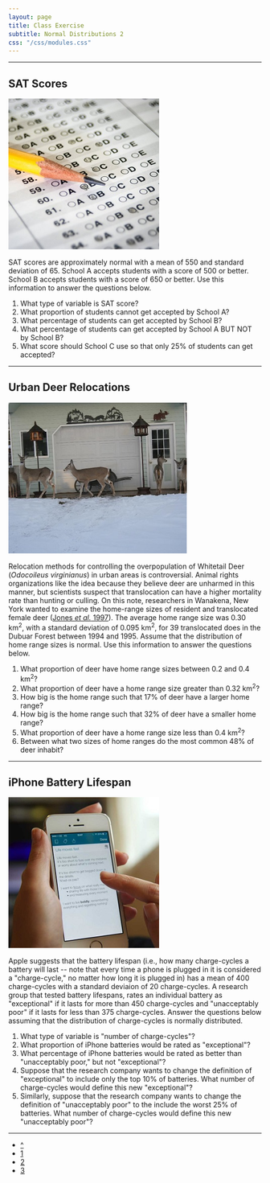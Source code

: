 ```yaml
---
layout: page
title: Class Exercise
subtitle: Normal Distributions 2
css: "/css/modules.css"
---
```


----

## SAT Scores
<img src="zimgs/sat-scores.jpg" alt="SAT Scores" class="img-right">

SAT scores are approximately normal with a mean of 550 and standard deviation of 65. School A accepts students with a score of 500 or better. School B accepts students with a score of 650 or better. Use this information to answer the questions below.

1. What type of variable is SAT score?
1. What proportion of students cannot get accepted by School A?
1. What percentage of students can get accepted by School B?
1. What percentage of students can get accepted by School A BUT NOT by School B?
1. What score should School C use so that only 25% of students can get accepted?

----

## Urban Deer Relocations
<img src="zimgs/urban-deer.jpg" alt="Urban Deer" class="img-right">

Relocation methods for controlling the overpopulation of Whitetail Deer (*Odocoileus virginianus*) in urban areas is controversial. Animal rights organizations like the idea because they believe deer are unharmed in this manner, but scientists suspect that translocation can have a higher mortality rate than hunting or culling. On this note, researchers in Wanakena, New York wanted to examine the home-range sizes of resident and translocated female deer ([Jones *et al.* 1997](http://www.porter.fw.msu.edu/Jones%20et%20al%201997%20-%20Translocation%20of%20Deer.pdf)). The average home range size was 0.30 km<sup>2</sup>, with a standard deviation of 0.095 km<sup>2</sup>, for 39 translocated does in the Dubuar Forest between 1994 and 1995. Assume that the distribution of home range sizes is normal. Use this information to answer the questions below.

1. What proportion of deer have home range sizes between 0.2 and 0.4 km<sup>2</sup>?
1. What proportion of deer have a home range size greater than 0.32 km<sup>2</sup>?
1. How big is the home range such that 17% of deer have a larger home range?
1. How big is the home range such that 32% of deer have a smaller home range?
1. What proportion of deer have a home range size less than 0.4 km<sup>2</sup>?
1. Between what two sizes of home ranges do the most common 48% of deer inhabit?

----

## iPhone Battery Lifespan 
<img src="zimgs/iphone.jpg" alt="iPhone" class="img-right">

Apple suggests that the battery lifespan (i.e., how many charge-cycles a battery will last -- note that every time a phone is plugged in it is considered a "charge-cycle," no matter how long it is plugged in) has a mean of 400 charge-cycles with a standard deviaion of 20 charge-cycles. A research group that tested battery lifespans, rates an individual battery as "exceptional" if it lasts for more than 450 charge-cycles and "unacceptably poor" if it lasts for less than 375 charge-cycles. Answer the questions below assuming that the distribution of charge-cycles is normally distributed.

1. What type of variable is "number of charge-cycles"?
1. What proportion of iPhone batteries would be rated as "exceptional"?
1. What percentage of iPhone batteries would be rated as better than "unacceptably poor," but not "exceptional"?
1. Suppose that the research company wants to change the definition of "exceptional" to include only the top 10% of batteries. What number of charge-cycles would define this new "exceptional"?
1. Similarly, suppose that the research company wants to change the definition of "unacceptably poor" to the include the worst 25% of batteries. What number of charge-cycles would define this new "unacceptably poor"?

----

<div class="text-center">
<ul class="pagination pagination-lg">
  <li><a href="../NormalDist.html">^</a></li>
  <li><a href="NormalDist_CE1.html">1</a></li>
  <li class="active"><a href="#">2</a></li>
  <li><a href="NormalDist_CE3.html">3</a></li>
</ul>
